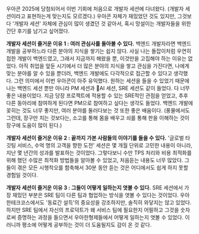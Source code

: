 우아콘 2025에 당첨되어서 이번 기회에 처음으로 개발자 세션에 다녀왔다. (개발자 세션이라고 표현하는게 맞는지도 모르겠다.) 우아콘 자체가 재밌었던 것도 있지만, 그것보다 '개발자 세션' 자체에 관심이 많이 생겼던 것 같아서, 혹시 망설이는 개발자들을 위한 간단 후기를 남기고 싶어졌다.

**개발자 세션이 즐거운 이유 1 : 여러 관심사를 돌아볼 수 있다.**
백엔드 개발자라면 백엔드 개발을 공부하느라 다른 분야의 지식을 쌓기는 쉽지 않다. 사실 나는 돌잡이처럼 우연히 접한 개발이 백엔드였고, 그래서 지금까지 해왔을 뿐, 이것만을 고집해야 하는 이유는 없었다. 아직 취업을 앞둔 시기에서 더 많은 분야의 지식을 쌓고 관심을 가진다면, 나에게 맞는 분야를 알 수 있을 뿐더러, 백엔드 개발에도 다각적으로 접근할 수 있다고 생각했다.
그런 의미에서 이번 우아콘이 아주 유익했다. 원하는 세션을 들을 수 있었기 때문에 나는 백엔드 세션 뿐만 아니라 PM 세션과 AI 세션, SRE 세션도 같이 들었다. 다 너무 좋은 내용이었다. 지금 당장 프로젝트에 적용할 수 있는 SRE적인 관점을 얻었고, 추후 다른 동아리에 참여하게 된다면 PM으로 참여하고 싶다는 생각도 들었다.
백엔드 개발에 꽂히는 것도 너무 좋지만, 여러 분야를 둘러다보는 것 또한 좋은 배움이다. (풍물에서도 그런데, 장구만 치는 것보다는, 소고를 통해 몸을 배우고 쇠를 통해 판을 이해하는 것이 장구에 도움이 많이 된다.)

**개발자 세션이 즐거운 이유 2 : 끝까지 가본 사람들의 이야기를 들을 수 있다.**
'글로벌 타깃팅 서비스, 수억 명의 고객을 향한 도전' 세션은 몇 개월 단위로 고민한 내용이 아니라, 지난 몇 년간의 성과를 발표하는 것이었다. 그렇다보니 수만 TPS 처리와 비용 최적화를 위해 했던 수많은 최적화 방법들을 알아볼 수 있었고, 처음듣는 내용도 너무 많았다.
그들이 겪은 모든 시행착오를 함축해서 30분 동안 듣는 것은 어디에서도 쉽게 하지 못할 경험일 것이다.

**개발자 세션이 즐거운 이유 3 : 그들이 어떻게 일하는지 엿볼 수 있다.**
SRE 세션에서 가장 재밌던 부분은 SRE 팀이 다른 팀과 협업하는 방식을 엿볼 수 있다는 것이었다. 우아한테크코스에서도 '동료간 설득'의 중요성을 강조하지만, 솔직히 와닿지는 않고 있었다. 하지만 SRE 팀에서 자신의 프로덕트가 왜 서비스 팀에 필요한지 어필하고 그것을 숫자로써 증명하는 과정을 들으면서 우아한형제들에서 어떻게 일하는지 엿볼 수 있었다.
이러니까 평소에 어떻게 공부하는 것이 더 도움될지도 감이 온 것 같다.